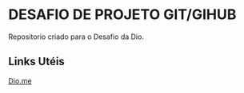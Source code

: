 # DESAFIO DE PROJETO GIT/GIHUB


Repositorio criado para o Desafio da Dio.

## Links Utéis

[Dio.me](https://www.dio.me/)
